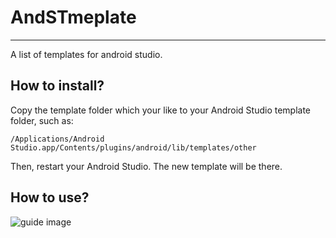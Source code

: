 # AndSTmeplate
---

A list of templates for android studio.

## How to install?

Copy the template folder which your like to your Android Studio template folder, such as:
```
/Applications/Android Studio.app/Contents/plugins/android/lib/templates/other
```

Then, restart your Android Studio. The new template will be there.

## How to use?

![guide image](https://github.com/nantofu/AndSTmeplate/raw/master/how_to_use.png)
